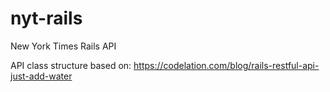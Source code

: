 nyt-rails
=========

New York Times Rails API

API class structure based on: https://codelation.com/blog/rails-restful-api-just-add-water 

